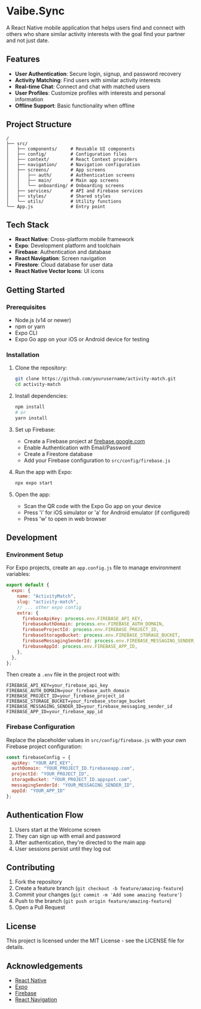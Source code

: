 # Vaibe.Sync

A React Native mobile application that helps users find and connect with others who share similar activity interests with the goal find your partner and not just date.


## Features

- **User Authentication**: Secure login, signup, and password recovery
- **Activity Matching**: Find users with similar activity interests
- **Real-time Chat**: Connect and chat with matched users
- **User Profiles**: Customize profiles with interests and personal information
- **Offline Support**: Basic functionality when offline

## Project Structure

```
/
├── src/
│   ├── components/     # Reusable UI components
│   ├── config/         # Configuration files
│   ├── context/        # React Context providers
│   ├── navigation/     # Navigation configuration
│   ├── screens/        # App screens
│   │   ├── auth/       # Authentication screens
│   │   ├── main/       # Main app screens
│   │   └── onboarding/ # Onboarding screens
│   ├── services/       # API and Firebase services
│   ├── styles/         # Shared styles
│   └── utils/          # Utility functions
└── App.js              # Entry point
```

## Tech Stack

- **React Native**: Cross-platform mobile framework
- **Expo**: Development platform and toolchain
- **Firebase**: Authentication and database
- **React Navigation**: Screen navigation
- **Firestore**: Cloud database for user data
- **React Native Vector Icons**: UI icons

## Getting Started

### Prerequisites

- Node.js (v14 or newer)
- npm or yarn
- Expo CLI
- Expo Go app on your iOS or Android device for testing

### Installation

1. Clone the repository:
   ```bash
   git clone https://github.com/yourusername/activity-match.git
   cd activity-match
   ```

2. Install dependencies:
   ```bash
   npm install
   # or
   yarn install
   ```

3. Set up Firebase:
   - Create a Firebase project at [firebase.google.com](https://firebase.google.com)
   - Enable Authentication with Email/Password
   - Create a Firestore database
   - Add your Firebase configuration to `src/config/firebase.js`

4. Run the app with Expo:
   ```bash
   npx expo start
   ```
   
5. Open the app:
   - Scan the QR code with the Expo Go app on your device
   - Press 'i' for iOS simulator or 'a' for Android emulator (if configured)
   - Press 'w' to open in web browser

## Development

### Environment Setup

For Expo projects, create an `app.config.js` file to manage environment variables:

```javascript
export default {
  expo: {
    name: "ActivityMatch",
    slug: "activity-match",
    // ... other expo config
    extra: {
      firebaseApiKey: process.env.FIREBASE_API_KEY,
      firebaseAuthDomain: process.env.FIREBASE_AUTH_DOMAIN,
      firebaseProjectId: process.env.FIREBASE_PROJECT_ID,
      firebaseStorageBucket: process.env.FIREBASE_STORAGE_BUCKET,
      firebaseMessagingSenderId: process.env.FIREBASE_MESSAGING_SENDER_ID,
      firebaseAppId: process.env.FIREBASE_APP_ID,
    },
  },
};
```

Then create a `.env` file in the project root with:
```
FIREBASE_API_KEY=your_firebase_api_key
FIREBASE_AUTH_DOMAIN=your_firebase_auth_domain
FIREBASE_PROJECT_ID=your_firebase_project_id
FIREBASE_STORAGE_BUCKET=your_firebase_storage_bucket
FIREBASE_MESSAGING_SENDER_ID=your_firebase_messaging_sender_id
FIREBASE_APP_ID=your_firebase_app_id
```

### Firebase Configuration

Replace the placeholder values in `src/config/firebase.js` with your own Firebase project configuration:

```javascript
const firebaseConfig = {
  apiKey: "YOUR_API_KEY",
  authDomain: "YOUR_PROJECT_ID.firebaseapp.com",
  projectId: "YOUR_PROJECT_ID",
  storageBucket: "YOUR_PROJECT_ID.appspot.com",
  messagingSenderId: "YOUR_MESSAGING_SENDER_ID",
  appId: "YOUR_APP_ID"
};
```

## Authentication Flow

1. Users start at the Welcome screen
2. They can sign up with email and password
3. After authentication, they're directed to the main app
4. User sessions persist until they log out

## Contributing

1. Fork the repository
2. Create a feature branch (`git checkout -b feature/amazing-feature`)
3. Commit your changes (`git commit -m 'Add some amazing feature'`)
4. Push to the branch (`git push origin feature/amazing-feature`)
5. Open a Pull Request

## License

This project is licensed under the MIT License - see the LICENSE file for details.

## Acknowledgements

- [React Native](https://reactnative.dev/)
- [Expo](https://expo.dev/)
- [Firebase](https://firebase.google.com/)
- [React Navigation](https://reactnavigation.org/)
